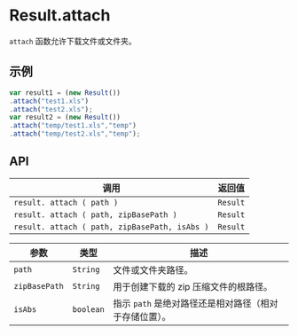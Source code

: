 # Result.attach

`attach` 函数允许下载文件或文件夹。

## 示例

```javascript
var result1 = (new Result())
.attach("test1.xls")
.attach("test2.xls");
var result2 = (new Result())
.attach("temp/test1.xls","temp")
.attach("temp/test2.xls","temp");
```

## API

| 调用 | 返回值 |
|---|---|
| `result. attach ( path )` | `Result` |
| `result. attach ( path, zipBasePath )` | `Result` |
| `result. attach ( path, zipBasePath, isAbs )` | `Result` |

| 参数 | 类型 | 描述 |
|---|---|---|
| `path` | `String` | 文件或文件夹路径。 |
| `zipBasePath` | `String` | 用于创建下载的 zip 压缩文件的根路径。 |
| `isAbs` | `boolean` | 指示 `path` 是绝对路径还是相对路径（相对于存储位置）。 |
